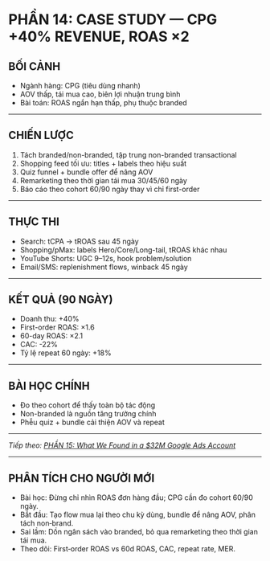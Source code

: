 # PHẦN 14: CASE STUDY — CPG +40% REVENUE, ROAS ×2

## BỐI CẢNH
- Ngành hàng: CPG (tiêu dùng nhanh)  
- AOV thấp, tái mua cao, biên lợi nhuận trung bình  
- Bài toán: ROAS ngắn hạn thấp, phụ thuộc branded

---

## CHIẾN LƯỢC
1) Tách branded/non-branded, tập trung non-branded transactional  
2) Shopping feed tối ưu: titles + labels theo hiệu suất  
3) Quiz funnel + bundle offer để nâng AOV  
4) Remarketing theo thời gian tái mua 30/45/60 ngày  
5) Báo cáo theo cohort 60/90 ngày thay vì chỉ first-order

---

## THỰC THI
- Search: tCPA → tROAS sau 45 ngày  
- Shopping/pMax: labels Hero/Core/Long-tail, tROAS khác nhau  
- YouTube Shorts: UGC 9–12s, hook problem/solution  
- Email/SMS: replenishment flows, winback 45 ngày

---

## KẾT QUẢ (90 NGÀY)
- Doanh thu: +40%  
- First-order ROAS: ×1.6  
- 60-day ROAS: ×2.1  
- CAC: -22%  
- Tỷ lệ repeat 60 ngày: +18%

---

## BÀI HỌC CHÍNH
- Đo theo cohort để thấy toàn bộ tác động  
- Non-branded là nguồn tăng trưởng chính  
- Phễu quiz + bundle cải thiện AOV và repeat

---

*Tiếp theo: [PHẦN 15: What We Found in a $32M Google Ads Account](../16_Part_15_Findings_32M_Account.md)*

---

## PHÂN TÍCH CHO NGƯỜI MỚI
- Bài học: Đừng chỉ nhìn ROAS đơn hàng đầu; CPG cần đo cohort 60/90 ngày.
- Bắt đầu: Tạo flow mua lại theo chu kỳ dùng, bundle để nâng AOV, phân tách non‑brand.
- Sai lầm: Dồn ngân sách vào branded, bỏ qua remarketing theo thời gian tái mua.
- Theo dõi: First‑order ROAS vs 60d ROAS, CAC, repeat rate, MER.
